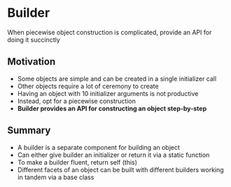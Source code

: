 # Builder

When piecewise object construction is complicated, provide an API for doing it succinctly

## Motivation

- Some objects are simple and can be created in a single initializer call
- Other objects require a lot of ceremony to create
- Having an object with 10 initializer arguments is not productive
- Instead, opt for a piecewise construction
- **Builder provides an API for constructing an object step-by-step**

## Summary

- A builder is a separate component for building an object
- Can either give builder an initializer or return it via a static function
- To make a builder fluent, return self (this)
- Different facets of an object can be built with different builders working in tandem via a base class
